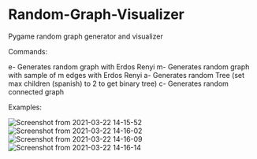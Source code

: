 # Random-Graph-Visualizer
Pygame random graph generator and visualizer

Commands:

e- Generates random graph with Erdos Renyi
m- Generates random graph with sample of m edges with Erdos Renyi
a- Generates random Tree (set max children (spanish) to 2 to get binary tree)
c- Generates random connected graph


Examples:

![Screenshot from 2021-03-22 14-15-52](https://user-images.githubusercontent.com/54119843/112053325-d772cb80-8b19-11eb-849f-39cb21694b31.png)
![Screenshot from 2021-03-22 14-16-02](https://user-images.githubusercontent.com/54119843/112053331-d8a3f880-8b19-11eb-8219-29187d3f102b.png)
![Screenshot from 2021-03-22 14-16-09](https://user-images.githubusercontent.com/54119843/112053336-d9d52580-8b19-11eb-8127-f604abfd66a5.png)
![Screenshot from 2021-03-22 14-16-14](https://user-images.githubusercontent.com/54119843/112053338-db065280-8b19-11eb-8be2-dab89a2c13cf.png)



